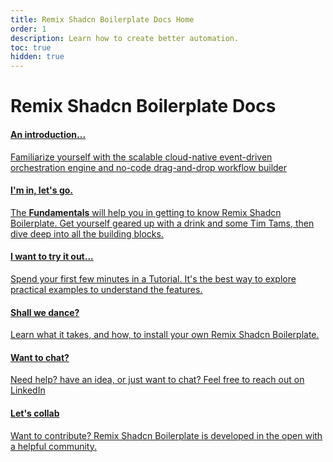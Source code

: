 ```yaml
---
title: Remix Shadcn Boilerplate Docs Home
order: 1
description: Learn how to create better automation.
toc: true
hidden: true
---
```


# Remix Shadcn Boilerplate Docs

<docs-cards>
  <a href="introduction/overview" aria-label="Introduction">
    <docs-card>
      <h4>An introduction...</h4>
      <p>Familiarize yourself with the scalable cloud-native event-driven orchestration engine and no-code drag-and-drop workflow builder</p>
    </docs-card>
  </a>
  <a href="/fundamentals/workflows" aria-label="Workflows, tasks, triggers, and more">
    <docs-card>
      <h4>I'm in, let's go.</h4>
      <p>The <b>Fundamentals</b> will help you in getting to know Remix Shadcn Boilerplate. Get yourself geared up with a drink and some Tim Tams, then dive deep into all the building blocks.</p>
    </docs-card>
  </a>
  <a href="/tutorials/github-issues-bot" aria-label="Take a tutorial for a spin.">
    <docs-card>
      <h4 class="text-green-brand">I want to try it out...</h4>
      <p>Spend your first few minutes in a <span style="text-decoration:underline">Tutorial</span>. It's the best way to explore practical examples to understand the features.</p>
    </docs-card>
  </a>
  <a href="/installation/installing" aria-label="Installation steps">
    <docs-card>
      <h4 class="text-green-brand">Shall we dance?</h4>
      <p>Learn what it takes, and how, to install your own Remix Shadcn Boilerplate.</p>
    </docs-card>
  </a>
  <a href="https://www.linkedin.com/in/david-culemann" aria-label="Contact">
    <docs-card>
      <h4 class="text-green-brand">Want to chat?</h4>
      <p>Need help? have an idea, or just want to chat? Feel free to reach out on LinkedIn</p>
    </docs-card>
  </a>
  <a href="https://github.com/davidculemann/remix-shadcn-boilerplate" aria-label="Remix API" target="_blank">
    <docs-card>
      <h4 class="text-red-brand">Let's collab</h4>
      <p>Want to contribute? Remix Shadcn Boilerplate is developed in the open with a helpful community.</p>
    </docs-card>
  </a>
</docs-cards>

<!--

{Add this when I'm done moving things around}

## How to Use These Docs

- **Tutorials**: These are step-by-step guides that walk you through building a specific app. They're great for getting started with Remix and learning the basics.
- **Discussions**: These help you understand Remix by diving into a topic and how various APIs work together to meet use cases or explain some behavior that might not be obvious just from the API.
- **Reference**: These are the docs for the APIs and conventions that Remix provides. They're great for looking up how to use a specific API or feature but don't contain a lot of conversation about how to use them together.
- **Guides**: They're great for learning how to use Remix in a specific way or for a specific use case.

-->
